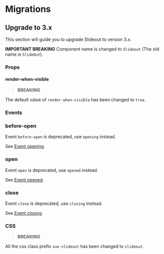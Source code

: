 # Migrations

## Upgrade to 3.x

This section will guide you to upgrade Slideout to version 3.x.

**IMPORTANT BREAKING** Component name is changed to `Slideout` (The old name is `SlideOut`).

### Props

#### render-when-visible

> **BREAKING**

The default value of `render-when-visible` has been changed to `true`.

### Events

### before-open

Event `before-open` is deprecated, use `opening` instead.

See [Event opening](./API.md#opening).

### open

Event `open` is deprecated, use `opened` instead.

See [Event opened](./API.md#opened).

### close

Event `close` is deprecated, use `closing` instead.

See [Event closing](./API.md#closing).

### CSS

> **BREAKING**

All the css class prefix `vue-slideout` has been changed to `slideout`.  
